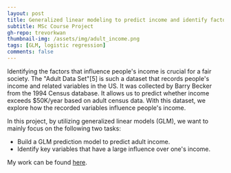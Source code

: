 ```yaml
---
layout: post
title: Generalized linear modeling to predict income and identify factors that influence income. 
subtitle: MSc Course Project
gh-repo: trevorkwan
thumbnail-img: /assets/img/adult_income.png
tags: [GLM, logistic regression]
comments: false
---
```


Identifying the factors that influence people's income is crucial for a fair society. The "Adult Data Set"[5] is such a dataset that records people's income and related variables in the US. It was collected by Barry Becker from the 1994 Census database. It allows us to predict whether income exceeds \$50K/year based on adult census data. With this dataset, we explore how the recorded variables influence people's income.

In this project, by utilizing generalized linear models (GLM), we want to mainly focus on the following two tasks:
* Build a GLM prediction model to predict adult income.
* Identify key variables that have a large influence over one's income.

My work can be found [here](https://github.com/trevorkwan/Generalized-Linear-Modeling-Project-STAT-538A).
